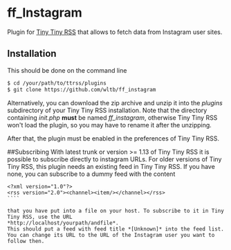 ff_Instagram
============

Plugin for [Tiny Tiny RSS](https://github.com/gothfox/Tiny-Tiny-RSS) that allows to fetch data from Instagram user sites.

## Installation
This should be done on the command line

```sh
$ cd /your/path/to/ttrss/plugins
$ git clone https://github.com/wltb/ff_instagram
```

Alternatively, you can download the zip archive and unzip it into the *plugins* subdirectory of your Tiny Tiny RSS installation.
Note that the directory containing *init.php* **must** be named *ff_instagram*, otherwise Tiny Tiny RSS won't load the plugin, so you may have to rename it after the unzipping.

After that, the plugin must be enabled in the preferences of Tiny Tiny RSS.

##Subscribing
With latest trunk or version >= 1.13 of Tiny Tiny RSS it is possible to subscribe directly to instagram URLs.
For older versions of Tiny Tiny RSS, this plugin needs an existing feed in Tiny Tiny RSS.
If you have none, you can subscribe to a dummy feed
with the content

`````
<?xml version="1.0"?>
<rss version="2.0"><channel><item/></channel></rss>
````

that you have put into a file on your host. To subscribe to it in Tiny Tiny RSS, use the URL
*http://localhost/yourpath/andfile*.
This should put a feed with feed title *[Unknown]* into the feed list.
You can change its URL to the URL of the Instagram user you want to follow then.
